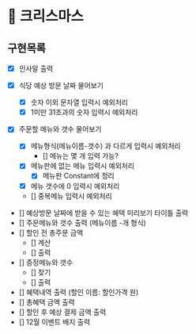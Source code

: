 # 🎄 크리스마스

## 구현목록

- [x] 인사말 출력
- [x] 식당 예상 방문 날짜 물어보기

  - [x] 숫자 이외 문자열 입력시 예외처리
  - [x] 1미만 31초과의 숫자 입력시 예외처리

- [x] 주문할 메뉴와 갯수 물어보기
  - [x] 메뉴형식(메뉴이름-갯수) 과 다르게 입력시 예외처리
    - [] 메뉴는 몇 개 입력 가능?
  - [x] 메뉴판에 없는 메뉴 입력시 예외처리
    - [x] 메뉴판 Constant에 정리
  - [x] 메뉴 갯수에 0 입력시 예외처리
  - [] 중복메뉴 입력시 예외처리
- [] 예상방문 날짜에 받을 수 있는 혜택 미리보기 타이틀 출력
- [] 주문메뉴와 갯수 출력 (메뉴이름 -개 형식)
- [] 할인 전 총주문 금액
  - [] 계산
  - [] 출력
- [] 증정메뉴와 갯수
  - [] 찾기
  - [] 출력
- [] 혜택내역 출력 (할인 이름: 할인가격 원)
- [] 총혜택 금액 출력
- [] 할인 후 예상 결제 금액 출력
- [] 12월 이벤트 배지 출력
